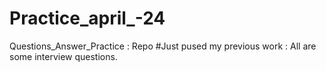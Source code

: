 # Practice_april_-24
Questions_Answer_Practice : Repo
#Just pused my previous work : All are some interview questions.
